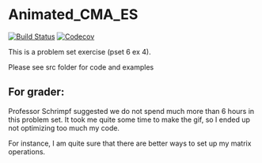# Animated_CMA_ES

[![Build Status](https://travis-ci.com/deivisangeli/Animated_CMA_ES.jl.svg?branch=master)](https://travis-ci.com/deivisangeli/Animated_CMA_ES.jl)
[![Codecov](https://codecov.io/gh/deivisangeli/Animated_CMA_ES.jl/branch/master/graph/badge.svg)](https://codecov.io/gh/deivisangeli/Animated_CMA_ES.jl)


This is a problem set exercise (pset 6 ex 4).

Please see src folder for code and examples


## For grader:

Professor Schrimpf suggested we do not spend much more than
6 hours in this problem set. It took me quite some time to
make the gif, so I ended up not optimizing too much my code.

For instance, I am quite sure that there are better ways to
set up my matrix operations.

